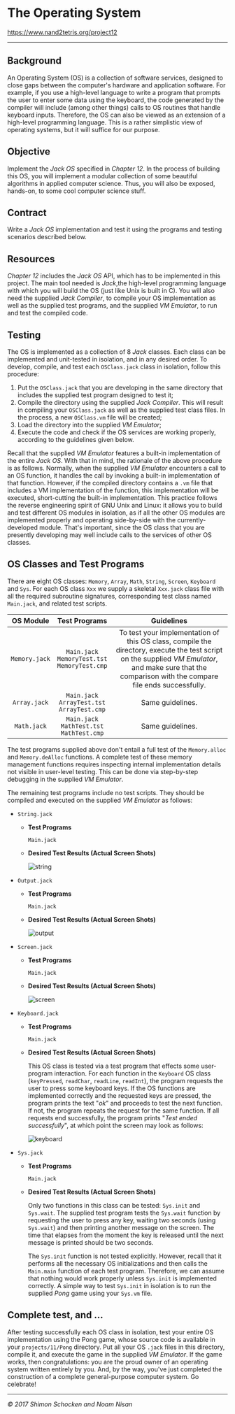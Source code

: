 # The Operating System

https://www.nand2tetris.org/project12

------

## Background

An Operating System (OS) is a collection of software services, designed to close gaps between the computer's hardware and application software. For example, if you use a high-level language to write a program that prompts the user to enter some data using the keyboard, the code generated by the compiler will include (among other things) calls to OS routines that handle keyboard inputs. Therefore, the OS can also be viewed as an extension of a high-level programming language. This is a rather simplistic view of operating systems, but it will suffice for our purpose.

## Objective

Implement the *Jack OS* specified in *Chapter 12*. In the process of building this OS, you will implement a modular collection of some beautiful algorithms in applied computer science. Thus, you will also be exposed, hands-on, to some cool computer science stuff.

## Contract

Write a *Jack OS* implementation and test it using the programs and testing scenarios described below.

## Resources

*Chapter 12* includes the *Jack OS* API, which has to be implemented in this project. The main tool needed is *Jack*,the high-level programming language with which you will build the OS (just like Unix is built in C). You will also need the supplied *Jack Compiler*, to compile your OS implementation as well as the supplied test programs, and the supplied *VM Emulator*, to run and test the compiled code.

## Testing

The OS is implemented as a collection of 8 *Jack* classes. Each class can be implemented and unit-tested in isolation, and in any desired order. To develop, compile, and test each `OSClass.jack` class in isolation, follow this procedure:

1. Put the `OSClass.jack` that you are developing in the same directory that includes the supplied test program designed to test it;
2. Compile the directory using the supplied *Jack Compiler*. This will result in compiling your `OSClass.jack` as well as the supplied test class files. In the process, a new `OSClass.vm` file will be created;
3. Load the directory into the supplied *VM Emulator*;
4. Execute the code and check if the OS services are working properly, according to the guidelines given below.

Recall that the supplied *VM Emulator* features a built-in implementation of the entire *Jack OS*. With that in mind, the rationale of the above procedure is as follows. Normally, when the supplied *VM Emulator* encounters a call to an OS function, it handles the call by invoking a built-in implementation of that function. However, if the compiled directory contains a `.vm` file that includes a VM implementation of the function, this implementation will be executed, short-cutting the built-in implementation. This practice follows the reverse engineering spirit of GNU Unix and Linux: it allows you to build and test different OS modules in isolation, as if all the other OS modules are implemented properly and operating side-by-side with the currently-developed module. That's important, since the OS class that you are presently developing may well include calls to the services of other OS classes.

## OS Classes and Test Programs

There are eight OS classes: `Memory`, `Array`, `Math`, `String`, `Screen`, `Keyboard` and `Sys`. For each OS class `Xxx` we supply a skeletal `Xxx.jack` class file with all the required subroutine signatures, corresponding test class named `Main.jack`, and related test scripts.

|   OS Module   |                    Test Programs                    |                          Guidelines                          |
| :-----------: | :-------------------------------------------------: | :----------------------------------------------------------: |
| `Memory.jack` | `Main.jack`<br>`MemoryTest.tst`<br>`MemoryTest.cmp` | To test your implementation of this OS class, compile the directory, execute the test script on the supplied *VM Emulator*, and make sure that the comparison with the compare file ends successfully. |
| `Array.jack`  | `Main.jack`<br>`ArrayTest.tst`<br>`ArrayTest.cmp` |                       Same guidelines.                       |
|  `Math.jack`  |  `Main.jack`<br>`MathTest.tst`<br>`MathTest.cmp`   |                       Same guidelines.                       |

The test programs supplied above don't entail a full test of the `Memory.alloc` and `Memory.deAlloc` functions. A complete test of these memory management functions requires inspecting internal implementation details not visible in user-level testing. This can be done via step-by-step debugging in the supplied *VM Emulator*.

The remaining test programs include no test scripts. They should be compiled and executed on the supplied *VM Emulator* as follows:

- `String.jack`

  - **Test Programs**

    `Main.jack`

  - **Desired Test Results (Actual Screen Shots)**

    ![string](Images/string.gif)

- `Output.jack`

  - **Test Programs**

    `Main.jack`

  - **Desired Test Results (Actual Screen Shots)**

    ![output](Images/output.gif)

- `Screen.jack`

  - **Test Programs**

    `Main.jack`

  - **Desired Test Results (Actual Screen Shots)**

    ![screen](Images/screen.gif)

- `Keyboard.jack`

  - **Test Programs**

    `Main.jack`

  - **Desired Test Results (Actual Screen Shots)**

    This OS class is tested via a test program that effects some user-program interaction. For each function in the `Keyboard` OS class (`keyPressed`, `readChar`, `readLine`, `readInt`), the program requests the user to press some keyboard keys. If the OS functions are implemented correctly and the requested keys are pressed, the program prints the text "*ok*" and proceeds to test the next function. If not, the program repeats the request for the same function. If all requests end successfully, the program prints "*Test ended successfully*", at which point the screen may look as follows:

    ![keyboard](Images/keyboard.gif)

- `Sys.jack`

  - **Test Programs**

    `Main.jack`

  - **Desired Test Results (Actual Screen Shots)**

    Only two functions in this class can be tested: `Sys.init` and `Sys.wait`. The supplied test program tests the `Sys.wait` function by requesting the user to press any key, waiting two seconds (using `Sys.wait`) and then printing another message on the screen. The time that elapses from the moment the key is released until the next message is printed should be two seconds.

    The `Sys.init` function is not tested explicitly. However, recall that it performs all the necessary OS initializations and then calls the `Main.main` function of each test program. Therefore, we can assume that nothing would work properly unless `Sys.init` is implemented correctly. A simple way to test `Sys.init` in isolation is to run the supplied *Pong* game using your `Sys.vm` file.

## Complete test, and ...

After testing successfully each OS class in isolation, test your entire OS implementation using the Pong game, whose source code is available in your `projects/11/Pong` directory. Put all your OS `.jack` files in this directory, compile it, and execute the game in the supplied *VM Emulator*. If the game works, then congratulations: you are the proud owner of an operating system written entirely by you. And, by the way, you've just completed the construction of a complete general-purpose computer system. Go celebrate!

------

*© 2017 Shimon Schocken and Noam Nisan*